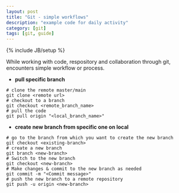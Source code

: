 ```yaml
---
layout: post
title: "Git - simple workflows"
description: "example code for daily activity"
category: [git]
tags: [git, guide]
---
```

{% include JB/setup %}


While working with code, respository and collaboration through git, encounters simple workflow or process.

- **pull specific branch**
```
# clone the remote master/main
git clone <remote url>
# checkout to a branch
git checkout <remote_branch_name>
# pull the code 
git pull origin "<local_branch_name>"
```

- **create new branch from specific one on local**
```
# go to the branch from which you want to create the new branch
git checkout <existing-branch>
# create a new branch
git branch <new-branch>
# Switch to the new branch 
git checkout <new-branch>
# Make changes & commit to the new branch as needed
git commit -m "<Commit message>"
# push the new branch to a remote repository
git push -u origin <new-branch>
```
